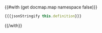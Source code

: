 {{#with (get docmap.map namespace false)}}

```js
{{{jsonStringify this.definition}}}
```

{{/with}}
